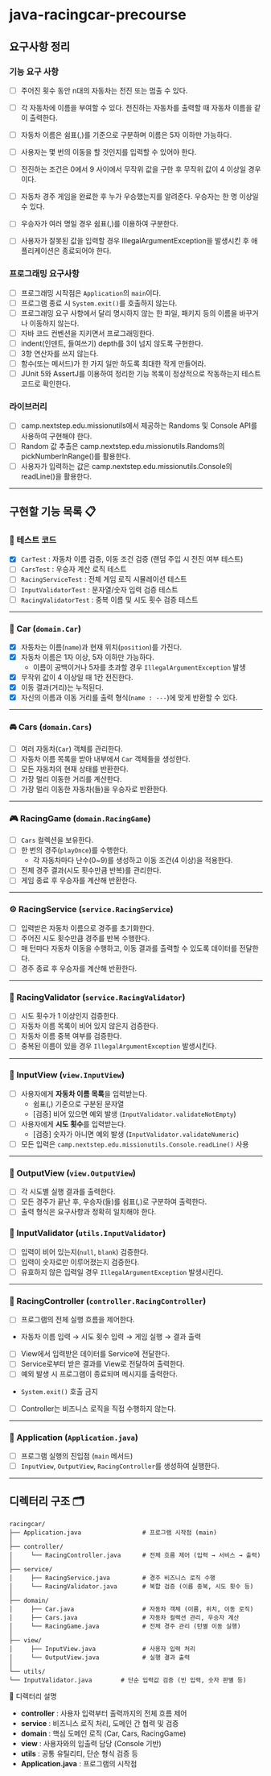 # java-racingcar-precourse
## 요구사항 정리

### 기능 요구 사항

- [ ] 주어진 횟수 동안 n대의 자동차는 전진 또는 멈출 수 있다.
- [ ] 각 자동차에 이름을 부여할 수 있다. 전진하는 자동차를 출력할 때 자동차 이름을 같이 출력한다.
- [ ] 자동차 이름은 쉼표(,)를 기준으로 구분하며 이름은 5자 이하만 가능하다.
- [ ] 사용자는 몇 번의 이동을 할 것인지를 입력할 수 있어야 한다.
- [ ] 전진하는 조건은 0에서 9 사이에서 무작위 값을 구한 후 무작위 값이 4 이상일 경우이다.
- [ ] 자동차 경주 게임을 완료한 후 누가 우승했는지를 알려준다. 우승자는 한 명 이상일 수 있다.
- [ ] 우승자가 여러 명일 경우 쉼표(,)를 이용하여 구분한다.
- [ ] 사용자가 잘못된 값을 입력할 경우 IllegalArgumentException을 발생시킨 후 애플리케이션은 종료되어야 한다.


### 프로그래밍 요구사항

- [ ] 프로그래밍 시작점은 `Application`의 `main`이다.
- [ ] 프로그램 종료 시 `System.exit()`를 호출하지 않는다.
- [ ] 프로그래밍 요구 사항에서 달리 명시하지 않는 한 파일, 패키지 등의 이름을 바꾸거나 이동하지 않는다.
- [ ] 자바 코드 컨벤션을 지키면서 프로그래밍한다.
- [ ] indent(인덴트, 들여쓰기) depth를 3이 넘지 않도록 구현한다.
- [ ] 3항 연산자를 쓰지 않는다.
- [ ] 함수(또는 메서드)가 한 가지 일만 하도록 최대한 작게 만들어라.
- [ ] JUnit 5와 AssertJ를 이용하여 정리한 기능 목록이 정상적으로 작동하는지 테스트 코드로 확인한다.

### 라이브러리

- [ ] camp.nextstep.edu.missionutils에서 제공하는 Randoms 및 Console API를 사용하여 구현해야 한다.
- [ ] Random 값 추출은 camp.nextstep.edu.missionutils.Randoms의 pickNumberInRange()를 활용한다.
- [ ] 사용자가 입력하는 값은 camp.nextstep.edu.missionutils.Console의 readLine()을 활용한다.

---
## 구현할 기능 목록 📋
### 🧪 테스트 코드
- [X] `CarTest` : 자동차 이름 검증, 이동 조건 검증 (랜덤 주입 시 전진 여부 테스트)
- [ ] `CarsTest` : 우승자 계산 로직 테스트
- [ ] `RacingServiceTest` : 전체 게임 로직 시뮬레이션 테스트
- [ ] `InputValidatorTest` : 문자열/숫자 입력 검증 테스트
- [ ] `RacingValidatorTest` : 중복 이름 및 시도 횟수 검증 테스트

---

### 🚗 Car (`domain.Car`)
- [X] 자동차는 이름(`name`)과 현재 위치(`position`)를 가진다.
- [X] 자동차 이름은 1자 이상, 5자 이하만 가능하다.
    - 이름이 공백이거나 5자를 초과할 경우 `IllegalArgumentException` 발생
- [X] 무작위 값이 4 이상일 때 1칸 전진한다.
- [X] 이동 결과(거리)는 누적된다.
- [X] 자신의 이름과 이동 거리를 출력 형식(`name : ---`)에 맞게 반환할 수 있다.

---

### 🚘 Cars (`domain.Cars`)
- [ ] 여러 자동차(`Car`) 객체를 관리한다.
- [ ] 자동차 이름 목록을 받아 내부에서 `Car` 객체들을 생성한다.
- [ ] 모든 자동차의 현재 상태를 반환한다.
- [ ] 가장 멀리 이동한 거리를 계산한다.
- [ ] 가장 멀리 이동한 자동차(들)을 우승자로 반환한다.

---

### 🎮 RacingGame (`domain.RacingGame`)
- [ ] `Cars` 컬렉션을 보유한다.
- [ ] 한 번의 경주(`playOnce`)를 수행한다.
    - 각 자동차마다 난수(0~9)를 생성하고 이동 조건(4 이상)을 적용한다.
- [ ] 전체 경주 결과(시도 횟수만큼 반복)를 관리한다.
- [ ] 게임 종료 후 우승자를 계산해 반환한다.

---

### ⚙️ RacingService (`service.RacingService`)
- [ ] 입력받은 자동차 이름으로 경주를 초기화한다.
- [ ] 주어진 시도 횟수만큼 경주를 반복 수행한다.
- [ ] 매 턴마다 자동차 이동을 수행하고, 이동 결과를 출력할 수 있도록 데이터를 전달한다.
- [ ] 경주 종료 후 우승자를 계산해 반환한다.

---

### 🧩 RacingValidator (`service.RacingValidator`)
- [ ] 시도 횟수가 1 이상인지 검증한다.
- [ ] 자동차 이름 목록이 비어 있지 않은지 검증한다.
- [ ] 자동차 이름 중복 여부를 검증한다.
- [ ] 중복된 이름이 있을 경우 `IllegalArgumentException` 발생시킨다.

---

### 💬 InputView (`view.InputView`)
- [ ] 사용자에게 **자동차 이름 목록**을 입력받는다.
    - 쉼표(,) 기준으로 구분된 문자열
    - [검증] 비어 있으면 예외 발생 (`InputValidator.validateNotEmpty`)
- [ ] 사용자에게 **시도 횟수**를 입력받는다.
    - [검증] 숫자가 아니면 예외 발생 (`InputValidator.validateNumeric`)
- [ ] 모든 입력은 `camp.nextstep.edu.missionutils.Console.readLine()` 사용

---

### 📢 OutputView (`view.OutputView`)
- [ ] 각 시도별 실행 결과를 출력한다.  
- [ ] 모든 경주가 끝난 후, 우승자(들)를 쉼표(,)로 구분하여 출력한다.
- [ ] 출력 형식은 요구사항과 정확히 일치해야 한다.

### 🧰 InputValidator (`utils.InputValidator`)
- [ ] 입력이 비어 있는지(`null`, `blank`) 검증한다.
- [ ] 입력이 숫자로만 이루어졌는지 검증한다.
- [ ] 유효하지 않은 입력일 경우 `IllegalArgumentException` 발생시킨다.

---

### 🚀 RacingController (`controller.RacingController`)
- [ ] 프로그램의 전체 실행 흐름을 제어한다.
- 자동차 이름 입력 → 시도 횟수 입력 → 게임 실행 → 결과 출력
- [ ] View에서 입력받은 데이터를 Service에 전달한다.
- [ ] Service로부터 받은 결과를 View로 전달하여 출력한다.
- [ ] 예외 발생 시 프로그램이 종료되며 메시지를 출력한다.
- `System.exit()` 호출 금지
- [ ] Controller는 비즈니스 로직을 직접 수행하지 않는다.

---

### 🏁 Application (`Application.java`)
- [ ] 프로그램 실행의 진입점 (`main` 메서드)
- [ ] `InputView`, `OutputView`, `RacingController`를 생성하여 실행한다.

---
## 디렉터리 구조 🗂️
```
racingcar/
├── Application.java                 # 프로그램 시작점 (main)
│
├── controller/
│     └── RacingController.java      # 전체 흐름 제어 (입력 → 서비스 → 출력)
│
├── service/
│     ├── RacingService.java         # 경주 비즈니스 로직 수행
│     └── RacingValidator.java       # 복합 검증 (이름 중복, 시도 횟수 등)
│
├── domain/
│     ├── Car.java                   # 자동차 객체 (이름, 위치, 이동 로직)
│     ├── Cars.java                  # 자동차 컬렉션 관리, 우승자 계산
│     └── RacingGame.java            # 전체 경주 관리 (턴별 이동 실행)
│
├── view/
│     ├── InputView.java             # 사용자 입력 처리
│     └── OutputView.java            # 실행 결과 출력
│
└── utils/
└── InputValidator.java        # 단순 입력값 검증 (빈 입력, 숫자 판별 등)
```

📁 디렉터리 설명
- **controller** : 사용자 입력부터 출력까지의 전체 흐름 제어
- **service** : 비즈니스 로직 처리, 도메인 간 협력 및 검증
- **domain** : 핵심 도메인 로직 (Car, Cars, RacingGame)
- **view** : 사용자와의 입출력 담당 (Console 기반)
- **utils** : 공통 유틸리티, 단순 형식 검증 등
- **Application.java** : 프로그램의 시작점
